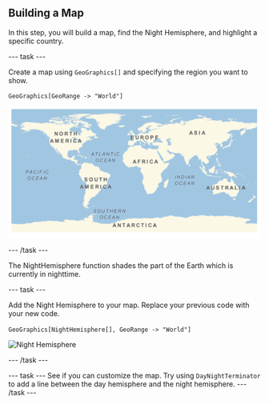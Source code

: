 ## Building a Map

In this step, you will build a map, find the Night Hemisphere, and highlight a specific country.

--- task ---

Create a map using `GeoGraphics[]` and specifying the region you want to show.

```
GeoGraphics[GeoRange -> "World"]
```
![Simple Map](images/map1.png)

--- /task ---

The NightHemisphere function shades the part of the Earth which is currently in nighttime.

--- task ---

Add the Night Hemisphere to your map. Replace your previous code with your new code.

```GeoGraphics[NightHemisphere[], GeoRange -> "World"]```

![Night Hemisphere](images/DayNight.png)

--- /task ---

--- task ---
See if you can customize the map. Try using `DayNightTerminator` to add a line between the day hemisphere and the night hemisphere.
--- /task ---